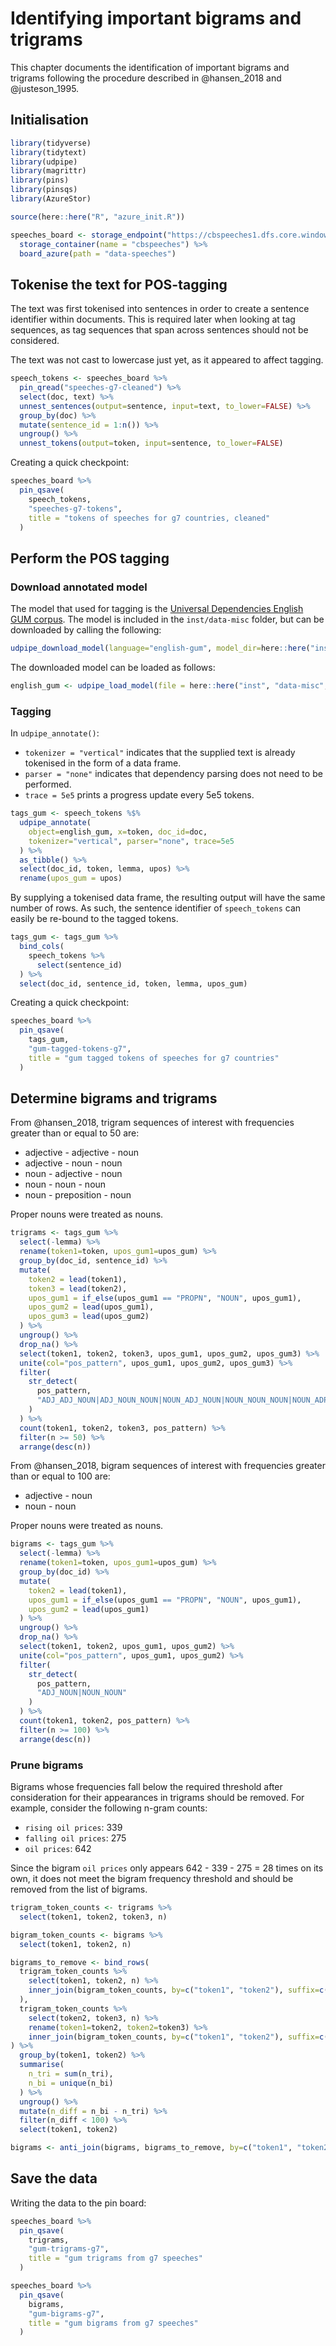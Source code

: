 

# Identifying important bigrams and trigrams

This chapter documents the identification of important bigrams and trigrams following the procedure
described in @hansen_2018 and @justeson_1995.

## Initialisation


``` r
library(tidyverse)
library(tidytext)
library(udpipe)
library(magrittr)
library(pins)
library(pinsqs)
library(AzureStor)

source(here::here("R", "azure_init.R"))

speeches_board <- storage_endpoint("https://cbspeeches1.dfs.core.windows.net/", token=token) %>%
  storage_container(name = "cbspeeches") %>%
  board_azure(path = "data-speeches")
```

## Tokenise the text for POS-tagging

The text was first tokenised into sentences in order to create a sentence identifier within
documents. This is required later when looking at tag sequences, as tag sequences that span across
sentences should not be considered.

The text was not cast to lowercase just yet, as it appeared to affect tagging.


``` r
speech_tokens <- speeches_board %>%
  pin_qread("speeches-g7-cleaned") %>%
  select(doc, text) %>%
  unnest_sentences(output=sentence, input=text, to_lower=FALSE) %>%
  group_by(doc) %>%
  mutate(sentence_id = 1:n()) %>%
  ungroup() %>%
  unnest_tokens(output=token, input=sentence, to_lower=FALSE)
```

Creating a quick checkpoint:


``` r
speeches_board %>%
  pin_qsave(
    speech_tokens,
    "speeches-g7-tokens",
    title = "tokens of speeches for g7 countries, cleaned"
  )
```

## Perform the POS tagging

### Download annotated model

The model that used for tagging is the
[Universal Dependencies English GUM corpus](https://universaldependencies.org/treebanks/en_gum/index.html).
The model is included in the `inst/data-misc` folder, but can be downloaded by calling the
following:


``` r
udpipe_download_model(language="english-gum", model_dir=here::here("inst", "data-misc"))
```

The downloaded model can be loaded as follows:


``` r
english_gum <- udpipe_load_model(file = here::here("inst", "data-misc", "english-gum-ud-2.5-191206.udpipe"))
```

### Tagging

In `udpipe_annotate()`:

- `tokenizer = "vertical"` indicates that the supplied text is already tokenised in the form of a
data frame.
- `parser = "none"` indicates that dependency parsing does not need to be performed.
- `trace = 5e5` prints a progress update every 5e5 tokens.


``` r
tags_gum <- speech_tokens %$%
  udpipe_annotate(
    object=english_gum, x=token, doc_id=doc,
    tokenizer="vertical", parser="none", trace=5e5
  ) %>%
  as_tibble() %>%
  select(doc_id, token, lemma, upos) %>%
  rename(upos_gum = upos)
```

By supplying a tokenised data frame, the resulting output will have the same number of rows. As
such, the sentence identifier of `speech_tokens` can easily be re-bound to the tagged tokens.


``` r
tags_gum <- tags_gum %>%
  bind_cols(
    speech_tokens %>%
      select(sentence_id)
  ) %>%
  select(doc_id, sentence_id, token, lemma, upos_gum)
```

Creating a quick checkpoint:


``` r
speeches_board %>%
  pin_qsave(
    tags_gum,
    "gum-tagged-tokens-g7",
    title = "gum tagged tokens of speeches for g7 countries"
  )
```

## Determine bigrams and trigrams

From @hansen_2018, trigram sequences of interest with frequencies greater than or equal to 50 are:

- adjective - adjective - noun
- adjective - noun - noun
- noun - adjective - noun
- noun - noun - noun
- noun - preposition - noun

Proper nouns were treated as nouns.


``` r
trigrams <- tags_gum %>%
  select(-lemma) %>%
  rename(token1=token, upos_gum1=upos_gum) %>%
  group_by(doc_id, sentence_id) %>%
  mutate(
    token2 = lead(token1),
    token3 = lead(token2),
    upos_gum1 = if_else(upos_gum1 == "PROPN", "NOUN", upos_gum1),
    upos_gum2 = lead(upos_gum1),
    upos_gum3 = lead(upos_gum2)
  ) %>%
  ungroup() %>%
  drop_na() %>%
  select(token1, token2, token3, upos_gum1, upos_gum2, upos_gum3) %>%
  unite(col="pos_pattern", upos_gum1, upos_gum2, upos_gum3) %>%
  filter(
    str_detect(
      pos_pattern,
      "ADJ_ADJ_NOUN|ADJ_NOUN_NOUN|NOUN_ADJ_NOUN|NOUN_NOUN_NOUN|NOUN_ADP_NOUN"
    )
  ) %>%
  count(token1, token2, token3, pos_pattern) %>%
  filter(n >= 50) %>%
  arrange(desc(n))
```

From @hansen_2018, bigram sequences of interest with frequencies greater than or equal to 100 are:

- adjective - noun
- noun - noun

Proper nouns were treated as nouns.


``` r
bigrams <- tags_gum %>%
  select(-lemma) %>%
  rename(token1=token, upos_gum1=upos_gum) %>%
  group_by(doc_id) %>%
  mutate(
    token2 = lead(token1),
    upos_gum1 = if_else(upos_gum1 == "PROPN", "NOUN", upos_gum1),
    upos_gum2 = lead(upos_gum1)
  ) %>%
  ungroup() %>%
  drop_na() %>%
  select(token1, token2, upos_gum1, upos_gum2) %>%
  unite(col="pos_pattern", upos_gum1, upos_gum2) %>%
  filter(
    str_detect(
      pos_pattern,
      "ADJ_NOUN|NOUN_NOUN"
    )
  ) %>%
  count(token1, token2, pos_pattern) %>%
  filter(n >= 100) %>%
  arrange(desc(n))
```

### Prune bigrams

Bigrams whose frequencies fall below the required threshold after consideration for their
appearances in trigrams should be removed. For example, consider the following n-gram counts:

- `rising oil prices`: 339
- `falling oil prices`: 275
- `oil prices`: 642

Since the bigram `oil prices` only appears 642 - 339 - 275 = 28 times on its own, it does not meet
the bigram frequency threshold and should be removed from the list of bigrams.


``` r
trigram_token_counts <- trigrams %>%
  select(token1, token2, token3, n)

bigram_token_counts <- bigrams %>%
  select(token1, token2, n)

bigrams_to_remove <- bind_rows(
  trigram_token_counts %>%
    select(token1, token2, n) %>%
    inner_join(bigram_token_counts, by=c("token1", "token2"), suffix=c("_tri", "_bi")
  ),
  trigram_token_counts %>%
    select(token2, token3, n) %>%
    rename(token1=token2, token2=token3) %>%
    inner_join(bigram_token_counts, by=c("token1", "token2"), suffix=c("_tri", "_bi"))
) %>%
  group_by(token1, token2) %>%
  summarise(
    n_tri = sum(n_tri),
    n_bi = unique(n_bi)
  ) %>%
  ungroup() %>%
  mutate(n_diff = n_bi - n_tri) %>%
  filter(n_diff < 100) %>%
  select(token1, token2)

bigrams <- anti_join(bigrams, bigrams_to_remove, by=c("token1", "token2"))
```

## Save the data

Writing the data to the pin board:


``` r
speeches_board %>%
  pin_qsave(
    trigrams,
    "gum-trigrams-g7",
    title = "gum trigrams from g7 speeches"
  )

speeches_board %>%
  pin_qsave(
    bigrams,
    "gum-bigrams-g7",
    title = "gum bigrams from g7 speeches"
  )
```
